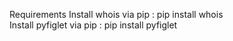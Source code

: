 Requirements
Install whois via pip : pip install whois <br>
Install pyfiglet via pip : pip install pyfiglet
